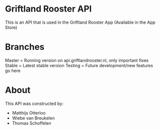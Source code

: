 # Griftland Rooster API

This is an API that is used in the Griftland Rooster App (Available in the App Store)

# Branches

Master = Running version on api.griftlandrooster.nl, only important fixes
Stable = Latest stable version
Testing = Future development/new features go here

# About

This API was constructed by:
- Matthijs Otterloo
- Wiebe van Breukelen
- Thomas Schoffelen
